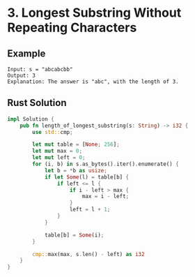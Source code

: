 <script setup>
import P3 from '../../../../../src/components/P3.vue'
</script>

# 3. Longest Substring Without Repeating Characters

## Example

```
Input: s = "abcabcbb"
Output: 3
Explanation: The answer is "abc", with the length of 3.
```

<P3 />

## Rust Solution

```rust
impl Solution {
    pub fn length_of_longest_substring(s: String) -> i32 {
        use std::cmp;

        let mut table = [None; 256];
        let mut max = 0;
        let mut left = 0;
        for (i, b) in s.as_bytes().iter().enumerate() {
            let b = *b as usize;
            if let Some(l) = table[b] {
                if left <= l {
                    if i - left > max {
                        max = i - left;
                    }
                    left = l + 1;
                }
            }

            table[b] = Some(i);
        }

        cmp::max(max, s.len() - left) as i32
    }
}
```

